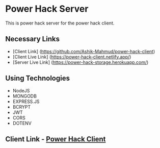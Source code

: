 # Power Hack Server

This is power hack server for the power hack client.

## Necessary Links

- [Client Link] (https://github.com/Ashik-Mahmud/power-hack-client)
- [Client Live Link] (https://power-hack-client.netlify.app/)
- [Server Live Link] (https://power-hack-storage.herokuapp.com/)

## Using Technologies

- NodeJS
- MONGODB
- EXPRESS.JS
- BCRYPT
- JWT
- CORS
- DOTENV

## Client Link - [Power Hack Client](https://github.com/Ashik-Mahmud/power-hack-client)
